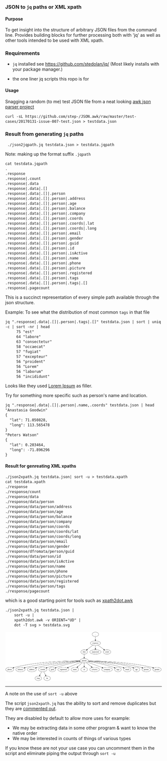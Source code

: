 
### JSON to `jq` paths  or XML xpath

#### Purpose
To get insight into the structure of arbitrary JSON files from the command line.
Provides building blocks for further processing both with 'jq' as well as other tools
intended to be used with XML xpath.



### Requirements

 - `jq` installed see https://github.com/stedolan/jq/
(Most likely installs with your package manager.)

 - the one liner jq scripts this ropo is for

#### Usage

Snagging a random (to me) test JSON file from a neat looking
[awk json parser project](https://github.com/step-/JSON.awk)

```
curl -sL https://github.com/step-/JSON.awk/raw/master/test-cases/20170131-issue-007-test.json > testdata.json
```
### Result from generating `jq` paths
```
 ./json2jqpath.jq testdata.json > testdata.jqpath
```
Note: making up the format suffix `.jqpath`

```
cat testdata.jqpath
.
.response
.response|.count
.response|.data
.response|.data|.[]
.response|.data|.[]|.person
.response|.data|.[]|.person|.address
.response|.data|.[]|.person|.age
.response|.data|.[]|.person|.balance
.response|.data|.[]|.person|.company
.response|.data|.[]|.person|.coords
.response|.data|.[]|.person|.coords|.lat
.response|.data|.[]|.person|.coords|.long
.response|.data|.[]|.person|.email
.response|.data|.[]|.person|.gender
.response|.data|.[]|.person|.guid
.response|.data|.[]|.person|.id
.response|.data|.[]|.person|.isActive
.response|.data|.[]|.person|.name
.response|.data|.[]|.person|.phone
.response|.data|.[]|.person|.picture
.response|.data|.[]|.person|.registered
.response|.data|.[]|.person|.tags
.response|.data|.[]|.person|.tags|.[]
.response|.pagecount

```
This is a succinct representation of every simple path available through the json structure.


Example:
To see what the distribution of most common `tags` in that file

```
jq ".response|.data|.[]|.person|.tags|.[]" testdata.json | sort | uniq -c | sort -nr | head
     75 "est"
     64 "labore"
     63 "consectetur"
     58 "occaecat"
     57 "fugiat"
     57 "excepteur"
     56 "proident"
     56 "Lorem"
     56 "laborum"
     56 "incididunt"
```

Looks like they used [Lorem Ipsum](https://en.wikipedia.org/wiki/Lorem_ipsum) as filler.

Try for something more specific such as person's name and location.
```
jq ".response|.data|.[]|.person|.name,.coords" testdata.json | head
"Anastasia Goodwin"
{
  "lat": 71.050828,
  "long": 113.565478
}
"Peters Watson"
{
  "lat": 0.203464,
  "long": -71.896296
}

```

#### Result for genreating XML xpaths
```
./json2xpath.jq testdata.json| sort -u > testdata.xpath
cat testdata.xpath
./response
./response/count
./response/data
./response/data/person
./response/data/person/address
./response/data/person/age
./response/data/person/balance
./response/data/person/company
./response/data/person/coords
./response/data/person/coords/lat
./response/data/person/coords/long
./response/data/person/email
./response/data/person/gender
./response/dfromata/person/guid
./response/data/person/id
./response/data/person/isActive
./response/data/person/name
./response/data/person/phone
./response/data/person/picture
./response/data/person/registered
./response/data/person/tags
./response/pagecount
```

which is a good starting point for tools such as [xpath2dot.awk](https://github.com/TomConlin/xpath2dot)


```
./json2xpath.jq testdata.json |
    sort -u |
    xpath2dot.awk -v ORIENT="UD" |
    dot -T svg > testdata.svg

```

![testdata.svg](https://github.com/TomConlin/json2xpath/blob/master/testdata.svg)


--------

A note on the use of `sort -u` above

The script `json2xpath.jq` has the ability to sort and remove duplicates but they
are [commented out](https://github.com/TomConlin/json2xpath/blob/master/json2xpath.jq#L14).

They are disabled by default to allow more uses
for example:

 - We may be extracting data in some other program & want to know the native order
 - We may be interested in counts of things of various types

If you know these are not your use case you can uncomment them in the script
and eliminate piping the output through  `sort -u`


